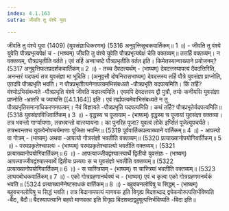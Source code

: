 ```yaml
---
index: 4.1.163
sutra: जीवति तु वंश्ये युवा

---
```

जीवति तु वंश्ये युवा (1409) (युवसंज्ञाधिकरणम्) (5316 अनुवृत्तिसूचकवार्तिकम्॥ 1 ॥) - जीवति तु वंश्ये युवेति पौत्रप्रभृत्यपेक्षं च - (भाष्यम्) जीवति तु वंश्ये युवेति पौत्रप्रभृत्यपेक्षं चेति वक्तव्यम्॥ तत्तर्हि वक्तव्यम्। न वक्तव्यम्, पौत्रप्रभृतीति वर्तते। एवं तर्हि अन्वाचष्टे पौत्रप्रभृतीति वर्तत इति। किमेतस्यान्वाख्याने प्रयोजनम्? (5317 अनुवृत्तिफलप्रदर्शकवार्तिकम्॥ 2 ॥) - तच्च दैवदत्त्यर्थम् - (भाष्यम्) देवदत्तस्यापत्यं दैवदत्तिरिति, अनन्तरं यदपत्यं तत्र युवसंज्ञा मा भूदिति। (अनुवृत्तौ दोषनिरासभाष्यम्) देवदत्तस्य तर्हि पौत्रे युवसंज्ञा प्राप्नोति, एतदपि पौत्रप्रभृति भवति। न पौत्रप्रभृतीत्यनेनापत्यमभिसंबध्यते -पौत्रप्रभृति यदपत्यमिति। किं तर्हि? वंश्योऽभिसंबध्यते -पौत्रप्रभृति वंश्ये जीवति यदपत्यमिति। एवमपि देवदत्तस्य द्वौ पुत्रौ, तयोः कनीयसि युवसंज्ञा प्राप्नोति -भ्रातरि च ज्यायसि [[4.1.164]] इति। एवं तर्ह्यपत्यमेवाभिसंबध्यते न तु पौत्रप्रभृतिसमानाधिकरणमपत्यम्। नैवं विज्ञायते -पौत्रप्रभृति यदपत्यमिति। कथं तर्हि? पौत्रप्रभृतेर्यदपत्यमिति॥ (5318 युवसंज्ञाविधिवार्तिकम्॥ 3 ॥) - वृद्धस्य च पूजायाम् - (भाष्यम्) वृद्धस्य च पूजायां युवसंज्ञा वक्तव्या। तत्र भवन्तो गार्ग्यायणाः, तत्रभवन्तो वात्स्यायनाः। का पुनरिह पूजा? युवत्वं लोके इर्प्सितं पूजेत्युपचर्यते। तत्रभवन्तश्च युवत्वेनोपचर्यमाणाः पूजिता भवन्ति॥ (5319 पूर्ववार्तिकप्रत्याख्याने वार्तिकम्॥ 4 ॥) - आपत्यो वा गोत्रम् - (भाष्यम्) अथवा -आपत्यो गोत्रसंज्ञो भवतीति वक्तव्यम्॥ (5320 प्रत्याख्यानोपयोगिवार्तिकम्॥ 5 ॥) - परमप्रकृतेश्चापत्यः - (भाष्यम्) परमप्रकृतेश्चापत्यो भवतीति वक्तव्यम्। (5321 प्रत्याख्यानोपयोगिवार्तिकम्॥ 6 ॥) - आपत्याज्जीवद्वंश्यात्स्वार्थे द्वितीयो युवसंज्ञः - (भाष्यम्) आपत्याज्जीवद्वंश्यात्स्वार्थे द्वितीयः प्रत्ययः स च युवसंज्ञो भवतीति वक्तव्यम्॥ (5322 प्रत्याख्यानोपयोगिवार्तिकम्॥ 6 ॥) - स चास्त्रियाम् - (भाष्यम्) स चास्त्रियां भवतीति वक्तव्यम्॥ (5323 लाघवबोधकवार्तिकम्॥ 7 ॥) - एको गोत्रग्रहणानर्थक्यं च - (भाष्यम्) एवं च कृत्वा एको गोत्रग्रहणमनर्थकं भवति॥ (5324 प्रत्याख्यानेनेष्टसाधकं वार्तिकम्॥ 8 ॥) - बहुवचनलोपिषु च सिद्धम् - (भाष्यम्) बहुवचनलोपिषु च सिद्धं भवति। तत्र बिदानामपत्यं माणवक इति विगृह्य बिदशब्दाद् द्व्येकयोरुत्पत्तिर्भविष्यति -बैदः, बैदौ॥ बैदस्यापत्यानि बहवो माणवका इति विगृह्य बिदशब्दाद्वहुषूत्पत्तिर्भविष्यति -बिदा इति॥